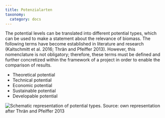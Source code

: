 ```yaml
---
title: Potenzialarten
taxonomy:
  category: docs
---
```


The potential levels can be translated into different potential types, which can be used to make a statement about the relevance of biomass. The following terms have become established in literature and research (Kaltschmitt et al. 2016; Thrän and Pfeiffer 2013). However, this nomenclature is not obligatory; therefore, these terms must be defined and further concretized within the framework of a project in order to enable the comparison of results. 

- Theoretical potential
- Technical potential
- Economic potential
- Sustainable potential
- Developable potential

![](Script_DBFZ_Potentialarten.png?lightbox=800&resize=500&classes=caption "Schematic representation of potential types. Source: own representation after Thrän and Pfeiffer 2013")
